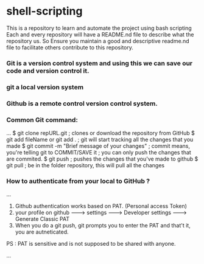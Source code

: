# shell-scripting
This is a repository to learn and automate the project using bash scripting
Each and every repository will have a README.nd file to describe what the repository us.
So Ensure you maintain a good and descriptive readme.nd file to facilitate others contribute to this repository.



### Git is a version control system and using this we can save our code and version control it.

### git a local version system

### Github is a remote control version control system.

### Common Git command:

...
$ git clone repURL.git                           ; clones or download the repository from GitHub
$ git add fileName  or git add .                 ; git will start tracking all the changes that you made
$ git commit -m "Brief message of your changes"  ; commit means, you're telling git to COMMIT/SAVE it ; you can only push the changes that are commited.
$ git push                                       ; pushes the changes that you've made to github
$ git pull                                       ; be in the folder repository, this will pull all the changes


### How to authenticate from your local to GitHub ?

...
1) Github authentication works based on PAT. (Personal access Token)
2) your profile on github ---> settings ---> Developer settings ---> Generate Classic PAT
3) When you do a git push, git prompts you to enter the PAT and that't it, you are autneticated.

PS : PAT is sensitive and is not supposed to be shared with anyone.

...

